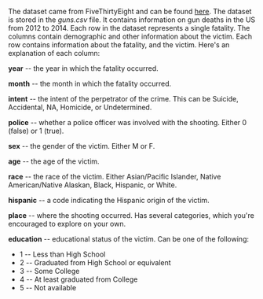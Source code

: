 The dataset came from FiveThirtyEight and can be found [here](https://github.com/fivethirtyeight/guns-data). The dataset is stored in the *guns.csv* file.
It contains information on gun deaths in the US from 2012 to 2014. Each row in the dataset represents a single fatality. The columns contain demographic 
and other information about the victim.
Each row contains information about the fatality, and the victim. Here's an explanation of each column:

**year** -- the year in which the fatality occurred.

**month** -- the month in which the fatality occurred.

**intent** -- the intent of the perpetrator of the crime. This can be Suicide, Accidental, NA, Homicide, or Undetermined.

**police** -- whether a police officer was involved with the shooting. Either 0 (false) or 1 (true).

**sex** -- the gender of the victim. Either M or F.

**age** -- the age of the victim.

**race** -- the race of the victim. Either Asian/Pacific Islander, Native American/Native Alaskan, Black, Hispanic, or White.

**hispanic** -- a code indicating the Hispanic origin of the victim.

**place** -- where the shooting occurred. Has several categories, which you're encouraged to explore on your own.

**education** -- educational status of the victim. Can be one of the following:
 + 1 -- Less than High School
 + 2 -- Graduated from High School or equivalent
 + 3 -- Some College
 + 4 -- At least graduated from College
 + 5 -- Not available

